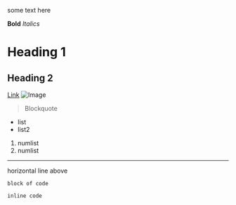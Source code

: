 some text here

**Bold**
*Italics*
# Heading 1
## Heading 2
[Link](https://github.com/)
![Image](https://static01.nyt.com/images/2021/09/14/science/07CAT-STRIPES/07CAT-STRIPES-mediumSquareAt3X-v2.jpg)
> Blockquote
- list
- list2
1. numlist
2. numlist
***
horizontal line above
```
block of code
```
`inline code`
